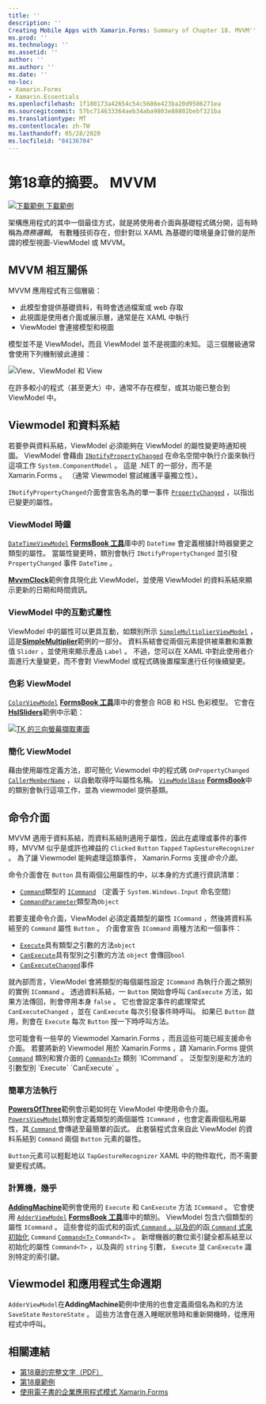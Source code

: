 ```yaml
---
title: ''
description: ''
Creating Mobile Apps with Xamarin.Forms: Summary of Chapter 18. MVVM''
ms.prod: ''
ms.technology: ''
ms.assetid: ''
author: ''
ms.author: ''
ms.date: ''
no-loc:
- Xamarin.Forms
- Xamarin.Essentials
ms.openlocfilehash: 1f180173a42654c54c5686e423ba20d9586271ea
ms.sourcegitcommit: 57bc714633364aeb34aba9803e88802bebf321ba
ms.translationtype: MT
ms.contentlocale: zh-TW
ms.lasthandoff: 05/28/2020
ms.locfileid: "84136704"
---
```

# <a name="summary-of-chapter-18-mvvm"></a>第18章的摘要。 MVVM

[![下載範例 ](~/media/shared/download.png) 下載範例](https://github.com/xamarin/xamarin-forms-book-samples/tree/master/Chapter18)

架構應用程式的其中一個最佳方式，就是將使用者介面與基礎程式碼分開，這有時稱為*商務邏輯*。 有數種技術存在，但針對以 XAML 為基礎的環境量身訂做的是所謂的模型視圖-ViewModel 或 MVVM。

## <a name="mvvm-interrelationships"></a>MVVM 相互關係

MVVM 應用程式有三個層級：

- 此模型會提供基礎資料，有時會透過檔案或 web 存取
- 此視圖是使用者介面或展示層，通常是在 XAML 中執行
- ViewModel 會連接模型和視圖

模型並不是 ViewModel，而且 ViewModel 並不是視圖的未知。 這三個層級通常會使用下列機制彼此連接：

![View、ViewModel 和 View](images/ch18fg03.png "MVVM")

在許多較小的程式（甚至更大）中，通常不存在模型，或其功能已整合到 ViewModel 中。

## <a name="viewmodels-and-data-binding"></a>Viewmodel 和資料系結

若要參與資料系結，ViewModel 必須能夠在 ViewModel 的屬性變更時通知視圖。 ViewModel 會藉由 [`INotifyPropertyChanged`](xref:System.ComponentModel.INotifyPropertyChanged) 在命名空間中執行介面來執行這項工作 `System.ComponentModel` 。 這是 .NET 的一部分，而不是 Xamarin.Forms 。 （通常 Viewmodel 嘗試維護平臺獨立性）。

`INotifyPropertyChanged`介面會宣告名為的單一事件 [`PropertyChanged`](xref:System.ComponentModel.INotifyPropertyChanged) ，以指出已變更的屬性。

### <a name="a-viewmodel-clock"></a>ViewModel 時鐘

[`DateTimeViewModel`](https://github.com/xamarin/xamarin-forms-book-samples/blob/master/Libraries/Xamarin.FormsBook.Toolkit/Xamarin.FormsBook.Toolkit/DateTimeViewModel.cs) [**FormsBook 工具**](https://github.com/xamarin/xamarin-forms-book-samples/tree/master/Libraries/Xamarin.FormsBook.Toolkit/Xamarin.FormsBook.Toolkit)庫中的 `DateTime` 會定義根據計時器變更之類型的屬性。 當屬性變更時，類別會執行 `INotifyPropertyChanged` 並引發 `PropertyChanged` 事件 `DateTime` 。

[**MvvmClock**](https://github.com/xamarin/xamarin-forms-book-samples/tree/master/Chapter18/MvvmClock)範例會具現化此 ViewModel，並使用 ViewModel 的資料系結來顯示更新的日期和時間資訊。

### <a name="interactive-properties-in-a-viewmodel"></a>ViewModel 中的互動式屬性

ViewModel 中的屬性可以更具互動，如類別所示 [`SimpleMultiplierViewModel`](https://github.com/xamarin/xamarin-forms-book-samples/blob/master/Chapter18/SimpleMultiplier/SimpleMultiplier/SimpleMultiplier/SimpleMultiplierViewModel.cs) ，這是[**SimpleMultiplier**](https://github.com/xamarin/xamarin-forms-book-samples/tree/master/Chapter18/SimpleMultiplier)範例的一部分。 資料系結會從兩個元素提供被乘數和乘數值 `Slider` ，並使用來顯示產品 `Label` 。 不過，您可以在 XAML 中對此使用者介面進行大量變更，而不會對 ViewModel 或程式碼後置檔案進行任何後續變更。

### <a name="a-color-viewmodel"></a>色彩 ViewModel

[`ColorViewModel`](https://github.com/xamarin/xamarin-forms-book-samples/blob/master/Libraries/Xamarin.FormsBook.Toolkit/Xamarin.FormsBook.Toolkit/ColorViewModel.cs) [**FormsBook 工具**](https://github.com/xamarin/xamarin-forms-book-samples/tree/master/Libraries/Xamarin.FormsBook.Toolkit/Xamarin.FormsBook.Toolkit)庫中的會整合 RGB 和 HSL 色彩模型。 它會在[**HslSliders**](https://github.com/xamarin/xamarin-forms-book-samples/tree/master/Chapter18/HslSliders)範例中示範：

[![TK 的三向螢幕擷取畫面](images/ch18fg08-small.png "HSL 色彩模型")](images/ch18fg08-large.png#lightbox "HSL 色彩模型")

### <a name="streamlining-the-viewmodel"></a>簡化 ViewModel

藉由使用屬性定義方法，即可簡化 Viewmodel 中的程式碼 `OnPropertyChanged` [`CallerMemberName`](xref:System.Runtime.CompilerServices.CallerMemberNameAttribute) ，以自動取得呼叫屬性名稱。 [`ViewModelBase`](https://github.com/xamarin/xamarin-forms-book-samples/blob/master/Libraries/Xamarin.FormsBook.Toolkit/Xamarin.FormsBook.Toolkit/ViewModelBase.cs) [**FormsBook**](https://github.com/xamarin/xamarin-forms-book-samples/tree/master/Libraries/Xamarin.FormsBook.Toolkit/Xamarin.FormsBook.Toolkit)中的類別會執行這項工作，並為 viewmodel 提供基類。

## <a name="the-command-interface"></a>命令介面

MVVM 適用于資料系結，而資料系結則適用于屬性，因此在處理或事件的事件時，MVVM 似乎是或許也裨益的 `Clicked` `Button` `Tapped` `TapGestureRecognizer` 。 為了讓 Viewmodel 能夠處理這類事件， Xamarin.Forms 支援*命令介面*。

命令介面會在 `Button` 具有兩個公用屬性的中，以本身的方式進行資訊清單：

- [`Command`](xref:Xamarin.Forms.Button.Command)類型的 [`ICommand`](xref:System.Windows.Input.ICommand) （定義于 `System.Windows.Input` 命名空間）
- [`CommandParameter`](xref:Xamarin.Forms.Button.CommandParameter)類型為`Object`

若要支援命令介面，ViewModel 必須定義類型的屬性 `ICommand` ，然後將資料系結至的 `Command` 屬性 `Button` 。 介面會宣告 `ICommand` 兩種方法和一個事件：

- [`Execute`](xref:System.Windows.Input.ICommand.Execute(System.Object))具有類型之引數的方法`object`
- [`CanExecute`](xref:System.Windows.Input.ICommand.CanExecute(System.Object))具有型別之引數的方法 `object` 會傳回`bool`
- [`CanExecuteChanged`](xref:System.Windows.Input.ICommand.CanExecuteChanged)事件

就內部而言，ViewModel 會將類型的每個屬性設定 `ICommand` 為執行介面之類別的實例 `ICommand` 。 透過資料系結，一 `Button` 開始會呼叫 `CanExecute` 方法，如果方法傳回，則會停用本身 `false` 。 它也會設定事件的處理常式 `CanExecuteChanged` ，並在 `CanExecute` 每次引發事件時呼叫。 如果已 `Button` 啟用，則會在 `Execute` 每次 `Button` 按一下時呼叫方法。

您可能會有一些早的 Viewmodel Xamarin.Forms ，而且這些可能已經支援命令介面。 若要將新的 Viewmodel 用於 Xamarin.Forms ，請 Xamarin.Forms 提供 [`Command`](xref:Xamarin.Forms.Command) 類別和實介面的 [`Command<T>`](xref:Xamarin.Forms.Command`1) 類別 `ICommand` 。 泛型型別是和方法的引數型別 `Execute` `CanExecute` 。

### <a name="simple-method-executions"></a>簡單方法執行

[**PowersOfThree**](https://github.com/xamarin/xamarin-forms-book-samples/tree/master/Chapter18/PowersOfThree)範例會示範如何在 ViewModel 中使用命令介面。 [`PowersViewModel`](https://github.com/xamarin/xamarin-forms-book-samples/blob/master/Chapter18/PowersOfThree/PowersOfThree/PowersOfThree/PowersViewModel.cs)類別會定義類型的兩個屬性 `ICommand` ，也會定義兩個私用屬性，其[ `Command` ](xref:Xamarin.Forms.Command.%23ctor(System.Action))會傳遞至最簡單的函式。 此套裝程式含來自此 ViewModel 的資料系結到 `Command` 兩個 `Button` 元素的屬性。

`Button`元素可以輕鬆地以 `TapGestureRecognizer` XAML 中的物件取代，而不需要變更程式碼。

### <a name="a-calculator-almost"></a>計算機，幾乎

[**AddingMachine**](https://github.com/xamarin/xamarin-forms-book-samples/tree/master/Chapter18/AddingMachine)範例會使用的 `Execute` 和 `CanExecute` 方法 `ICommand` 。 它會使用 [`AdderViewModel`](https://github.com/xamarin/xamarin-forms-book-samples/blob/master/Libraries/Xamarin.FormsBook.Toolkit/Xamarin.FormsBook.Toolkit/AdderViewModel.cs) [**FormsBook 工具**](https://github.com/xamarin/xamarin-forms-book-samples/blob/master/Libraries/Xamarin.FormsBook.Toolkit/Xamarin.FormsBook.Toolkit/AdderViewModel.cs)庫中的類別。 ViewModel 包含六個類型的屬性 `ICommand` 。 這些會從的函式和的函式[ `Command` ，以及的](xref:Xamarin.Forms.Command.%23ctor(System.Action))的函[ `Command` 式來初始化](xref:Xamarin.Forms.Command.%23ctor(System.Action,System.Func{System.Boolean})) `Command` [ `Command<T>` ](https://docs.microsoft.com/dotnet/api/xamarin.forms.command.-ctor?view=xamarin-forms#Xamarin_Forms_Command__ctor_System_Action_System_Object__System_Func_System_Object_System_Boolean__) `Command<T>` 。 新增機器的數位索引鍵全都系結至以初始化的屬性 `Command<T>` ，以及與的 `string` 引數， `Execute` 並 `CanExecute` 識別特定的索引鍵。

## <a name="viewmodels-and-the-application-lifecycle"></a>Viewmodel 和應用程式生命週期

`AdderViewModel`在**AddingMachine**範例中使用的也會定義兩個名為和的方法 `SaveState` `RestoreState` 。 這些方法會在進入睡眠狀態時和重新開機時，從應用程式中呼叫。

## <a name="related-links"></a>相關連結

- [第18章的完整文字（PDF）](https://download.xamarin.com/developer/xamarin-forms-book/XamarinFormsBook-Ch18-Apr2016.pdf)
- [第18章範例](https://github.com/xamarin/xamarin-forms-book-samples/tree/master/Chapter18)
- [使用電子書的企業應用程式模式 Xamarin.Forms](~/xamarin-forms/enterprise-application-patterns/index.md)
